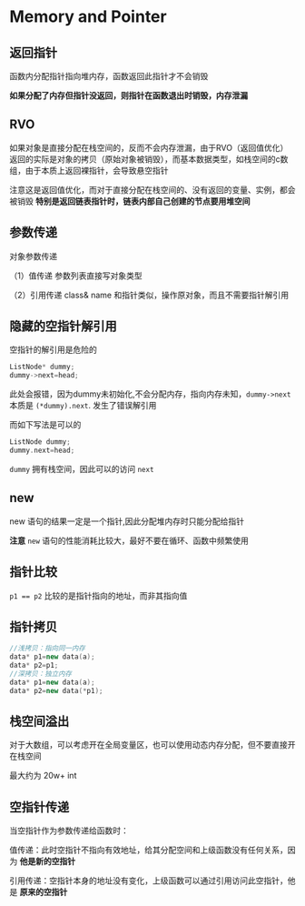 # Memory and Pointer
## 返回指针
函数内分配指针指向堆内存，函数返回此指针才不会销毁  

**如果分配了内存但指针没返回，则指针在函数退出时销毁，内存泄漏**  
## RVO
如果对象是直接分配在栈空间的，反而不会内存泄漏，由于RVO（返回值优化）返回的实际是对象的拷贝（原始对象被销毁），而基本数据类型，如栈空间的c数组，由于本质上返回裸指针，会导致悬空指针  

注意这是返回值优化，而对于直接分配在栈空间的、没有返回的变量、实例，都会被销毁 **特别是返回链表指针时，链表内部自己创建的节点要用堆空间**
## 参数传递
对象参数传递  

（1）值传递 参数列表直接写对象类型

（2）引用传递 class& name 和指针类似，操作原对象，而且不需要指针解引用

## 隐藏的空指针解引用
空指针的解引用是危险的
```cpp
ListNode* dummy;
dummy->next=head;
```
此处会报错，因为dummy未初始化,不会分配内存，指向内存未知，`dummy->next` 本质是 `(*dummy).next`. 发生了错误解引用

而如下写法是可以的
```cpp
ListNode dummy;
dummy.next=head;
```
`dummy` 拥有栈空间，因此可以的访问 `next`
## new
new 语句的结果一定是一个指针,因此分配堆内存时只能分配给指针

**注意** `new` 语句的性能消耗比较大，最好不要在循环、函数中频繁使用
## 指针比较
`p1 == p2` 比较的是指针指向的地址，而非其指向值
## 指针拷贝
```cpp
//浅拷贝：指向同一内存
data* p1=new data(a);
data* p2=p1;
//深拷贝：独立内存
data* p1=new data(a);
data* p2=new data(*p1);
```
## 栈空间溢出
对于大数组，可以考虑开在全局变量区，也可以使用动态内存分配，但不要直接开在栈空间

最大约为 20w+ int


## 空指针传递
当空指针作为参数传递给函数时：

值传递：此时空指针不指向有效地址，给其分配空间和上级函数没有任何关系，因为 **他是新的空指针**

引用传递：空指针本身的地址没有变化，上级函数可以通过引用访问此空指针，他是 **原来的空指针**
